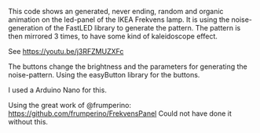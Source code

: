 This code shows an generated, never ending, random and organic animation on the led-panel of the IKEA Frekvens lamp.
It is using the noise-generation of the FastLED library to generate the pattern.
The pattern is then mirrored 3 times, to have some kind of kaleidoscope effect.

See https://youtu.be/j3RFZMUZXFc

The buttons change the brightness and the parameters for generating the noise-pattern.
Using the easyButton library for the buttons.

I used a Arduino Nano for this.

Using the great work of @frumperino: https://github.com/frumperino/FrekvensPanel
Could not have done it without this.

